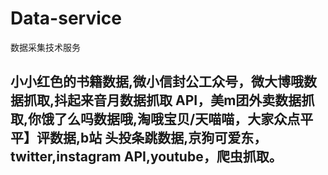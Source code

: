 # Data-service
数据采集技术服务

##  小小红色的书籍数据,微小信封公工众号，微大博哦数据抓取,抖起来音月数据抓取 API，美m团外卖数据抓取,你饿了么吗数据哦,淘哦宝贝/天喵喵，大家众点平平】评数据,b站 头投条跳数据,京狗可爱东，twitter,instagram API,youtube，爬虫抓取。
